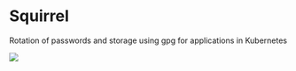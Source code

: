 # Squirrel

Rotation of passwords and storage using gpg for applications in Kubernetes

<img src="https://raw.githubusercontent.com/tedezed/slug-containers/master/docs/img/Squirrel.png">